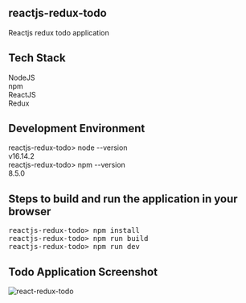 ## reactjs-redux-todo

Reactjs redux todo application

## Tech Stack
NodeJS </br>
npm </br>
ReactJS </br>
Redux </br>

## Development Environment
reactjs-redux-todo> node --version </br>
v16.14.2 </br>
reactjs-redux-todo> npm --version </br>
8.5.0 </br>

## Steps to build and run the application in your browser
<pre>
reactjs-redux-todo> npm install
reactjs-redux-todo> npm run build
reactjs-redux-todo> npm run dev
</pre>

## Todo Application Screenshot

![react-redux-todo](https://user-images.githubusercontent.com/147615/41204069-70ed0d3c-6ce8-11e8-88f2-db82e53bb41b.png)
